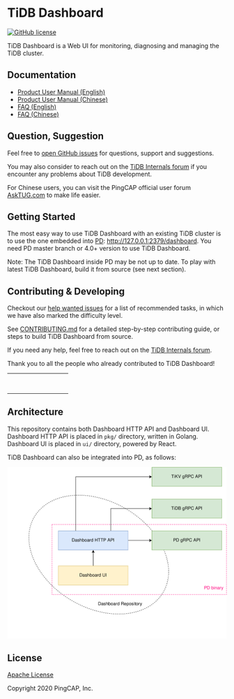 # TiDB Dashboard

[![GitHub license](https://img.shields.io/github/license/pingcap/tidb-dashboard?style=flat-square)](https://github.com/pingcap/tidb-dashboard/blob/master/LICENSE)

TiDB Dashboard is a Web UI for monitoring, diagnosing and managing the TiDB cluster.

## Documentation

- [Product User Manual (English)](https://docs.pingcap.com/tidb/stable/dashboard-intro)
- [Product User Manual (Chinese)](https://docs.pingcap.com/zh/tidb/stable/dashboard-intro)
- [FAQ (English)](https://docs.pingcap.com/tidb/stable/dashboard-faq)
- [FAQ (Chinese)](https://docs.pingcap.com/zh/tidb/stable/dashboard-faq)

## Question, Suggestion

Feel free to [open GitHub issues](https://github.com/pingcap/tidb-dashboard/issues/new/choose)
for questions, support and suggestions.

You may also consider to reach out on the [TiDB Internals forum](https://internals.tidb.io/) if you encounter any problems about TiDB development.

For Chinese users, you can visit the PingCAP official user forum [AskTUG.com] to make life easier.

## Getting Started

The most easy way to use TiDB Dashboard with an existing TiDB cluster is to use the one embedded
into [PD]: <http://127.0.0.1:2379/dashboard>. You need PD master branch or 4.0+ version to use
TiDB Dashboard.

Note: The TiDB Dashboard inside PD may be not up to date. To play with latest TiDB Dashboard, build
it from source (see next section).

## Contributing & Developing

Checkout our [help wanted issues](https://github.com/pingcap/tidb-dashboard/issues?q=is%3Aopen+label%3Astatus%2Fhelp-wanted+sort%3Aupdated-desc)
for a list of recommended tasks, in which we have also marked the difficulty level.

See [CONTRIBUTING.md](./CONTRIBUTING.md) for a detailed step-by-step contributing guide, or steps to
build TiDB Dashboard from source.

If you need any help, feel free to reach out on the [TiDB Internals forum](https://internals.tidb.io/).

Thank you to all the people who already contributed to TiDB Dashboard!

<!-- ALL-CONTRIBUTORS-LIST:START - Do not remove or modify this section -->
<!-- prettier-ignore-start -->
<!-- markdownlint-disable -->
<table>
  <tr>
    <td align="center"><a href="https://github.com/Fullstop000"><img src="https://avatars1.githubusercontent.com/u/12471960?v=4" width="50px;" alt=""/></a></td>
    <td align="center"><a href="http://rleungx.github.io"><img src="https://avatars3.githubusercontent.com/u/35896542?v=4" width="50px;" alt=""/></a></td>
    <td align="center"><a href="https://github.com/zzh-wisdom"><img src="https://avatars2.githubusercontent.com/u/52516344?v=4" width="50px;" alt=""/></a></td>
    <td align="center"><a href="https://github.com/STRRL"><img src="https://avatars0.githubusercontent.com/u/20221408?v=4" width="50px;" alt=""/></a></td>
    <td align="center"><a href="https://github.com/SSebo"><img src="https://avatars0.githubusercontent.com/u/5784607?v=4" width="50px;" alt=""/></a></td>
    <td align="center"><a href="https://yisaer.github.io/"><img src="https://avatars1.githubusercontent.com/u/13427348?v=4" width="50px;" alt=""/></a></td>
    <td align="center"><a href="https://github.com/gauss1314"><img src="https://avatars2.githubusercontent.com/u/3862518?v=4" width="50px;" alt=""/></a></td>
    <td align="center"><a href="https://github.com/leiysky"><img src="https://avatars2.githubusercontent.com/u/22445410?v=4" width="50px;" alt=""/></a></td>
    <td align="center"><a href="https://github.com/niedhui"><img src="https://avatars0.githubusercontent.com/u/66329?v=4" width="50px;" alt=""/></a></td>
    <td align="center"><a href="https://weihanglo.tw/"><img src="https://avatars2.githubusercontent.com/u/14314532?v=4" width="50px;" alt=""/></a></td>
  </tr>
  <tr>
    <td align="center"><a href="https://github.com/yikeke"><img src="https://avatars1.githubusercontent.com/u/40977455?v=4" width="50px;" alt=""/></a></td>
    <td align="center"><a href="https://github.com/qxhy123"><img src="https://avatars2.githubusercontent.com/u/518969?v=4" width="50px;" alt=""/></a></td>
    <td align="center"><a href="http://www.rustin.cn"><img src="https://avatars0.githubusercontent.com/u/29879298?v=4" width="50px;" alt=""/></a></td>
    <td align="center"><a href="https://github.com/ericsyh"><img src="https://avatars3.githubusercontent.com/u/10498732?v=4" width="50px;" alt=""/></a></td>
  </tr>
</table>

<!-- markdownlint-enable -->
<!-- prettier-ignore-end -->

<!-- ALL-CONTRIBUTORS-LIST:END -->

## Architecture

This repository contains both Dashboard HTTP API and Dashboard UI. Dashboard HTTP API is placed in
`pkg/` directory, written in Golang. Dashboard UI is placed in `ui/` directory, powered by React.

TiDB Dashboard can also be integrated into PD, as follows:

![](etc/arch_overview.svg)

## License

[Apache License](/LICENSE)

Copyright 2020 PingCAP, Inc.

[pd]: https://github.com/pingcap/pd
[asktug.com]: https://asktug.com/

<!-- VERSION_PLACEHOLDER: v7.5.4 -->